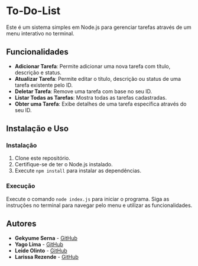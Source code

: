 # To-Do-List

Este é um sistema simples em Node.js para gerenciar tarefas através de um menu interativo no terminal.

## Funcionalidades

- **Adicionar Tarefa**: Permite adicionar uma nova tarefa com título, descrição e status.
- **Atualizar Tarefa**: Permite editar o título, descrição ou status de uma tarefa existente pelo ID.
- **Deletar Tarefa**: Remove uma tarefa com base no seu ID.
- **Listar Todas as Tarefas**: Mostra todas as tarefas cadastradas.
- **Obter uma Tarefa**: Exibe detalhes de uma tarefa específica através do seu ID.

## Instalação e Uso

### Instalação

1. Clone este repositório.
2. Certifique-se de ter o Node.js instalado.
3. Execute `npm install` para instalar as dependências.

### Execução

Execute o comando `node index.js` para iniciar o programa. Siga as instruções no terminal para navegar pelo menu e utilizar as funcionalidades.

## Autores

- **Gekyume Serna** - [GitHub](https://github.com/TheBestGekyume)
- **Yago Lima** - [GitHub](https://github.com/yagolc)
- **Leide Olinto** - [GitHub](https://github.com/LeidyOlinto)
- **Larissa Rezende** - [GitHub](https://github.com/larissabrezende)
